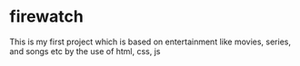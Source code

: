 # firewatch
This is my first project which is based on entertainment like movies, series, and songs etc by the use of html, css, js  
